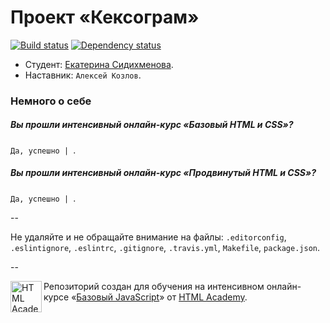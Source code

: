 # Проект «Кексограм»

[![Build status][travis-image]][travis-url]
[![Dependency status][dependency-image]][dependency-url]

* Студент: [Екатерина Сидихменова](https://htmlacademy.ru/profile/id39455).
* Наставник: `Алексей Козлов`.

### Немного о себе

##### Вы прошли интенсивный онлайн-курс «Базовый HTML и CSS»?
`Да, успешно | `.

##### Вы прошли интенсивный онлайн-курс «Продвинутый HTML и CSS»?
`Да, успешно | `.

--

Не удаляйте и не обращайте внимание на файлы: `.editorconfig`, `.eslintignore`, `.eslintrc`, `.gitignore`, `.travis.yml`, `Makefile`, `package.json`.

--

<a href="https://htmlacademy.ru/js_intensive"><img align="left" width="50" height="50" title="HTML Academy" src="https://htmlacademy.ru/static/img/logo-github-javascript.svg"></a>

Репозиторий создан для обучения на интенсивном онлайн-курсе «[Базовый JavaScript](https://htmlacademy.ru/js_intensive)» от [HTML Academy](https://htmlacademy.ru).

[travis-image]: https://travis-ci.org/js-htmlacademy/39455-keksogram.svg?branch=master
[travis-url]: https://travis-ci.org/js-htmlacademy/39455-keksogram
[dependency-image]: https://david-dm.org/js-htmlacademy/39455-keksogram.svg?style=flat-square
[dependency-url]: https://david-dm.org/js-htmlacademy/39455-keksogram
